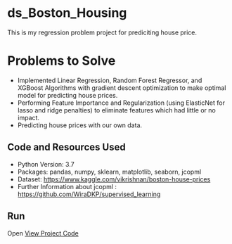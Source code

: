 # ds_Boston_Housing
This is my regression problem project for prediciting house price. 

# Problems to Solve
- Implemented Linear Regression, Random Forest Regressor, and XGBoost Algorithms with gradient descent optimization to make optimal model for predicting house prices.
- Performing Feature Importance and Regularization (using ElasticNet for lasso and ridge penalties) to eliminate features which had little or no impact.
- Predicting house prices with our own data.

## Code and Resources Used
 - Python Version: 3.7
 - Packages: pandas, numpy, sklearn, matplotlib, seaborn, jcopml
 - Dataset: https://www.kaggle.com/vikrishnan/boston-house-prices
 - Further Information about jcopml : https://github.com/WiraDKP/supervised_learning
 
 ## Run
 
 Open [View Project Code](https://github.com/ferdiansatria95/ds_boston_housing/blob/master/df_house_price.ipynb)

